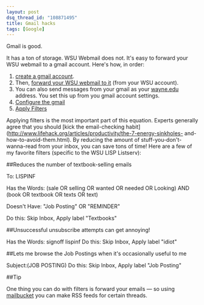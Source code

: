 ```yaml
---
layout: post
dsq_thread_id: "108871495"
title: Gmail hacks 
tags: [Google]
--- 
```


Gmail is good.

It has a ton of storage. WSU Webmail does not. It's easy to forward your WSU webmail to a gmail account. Here's how, in order:

  1. [create a gmail account](http://mail.google.com/).
  2. Then, [forward your WSU webmail to it](http://webmail.wayne.edu/) (from your WSU account).
  3. You can also send messages from your gmail as your [wayne.edu](http://wayne.edu/) address. You set this up from you gmail account settings.
  4. [Configure the gmail](http://www.g04.com/misc/GmailTipsComplete.html)
  5. [Apply Filters](http://www.lifehack.org/articles/technology/20-ways-to-use-gmail-filters.html)

Applying filters is the most important part of this equation. Experts generally agree that you should [kick the email-checking habit](http://www.lifehack.org/articles/productivity/the-7-energy-sinkholes- and-how-to-avoid-them.html). By reducing the amount of stuff-you-don't-wanna-read from your inbox, you can save tons of time! Here are a few of my favorite filters (specific to the WSU LISP Listserv):

##Reduces the number of textbook-selling emails

To: LISPINF

Has the Words: (sale OR selling OR wanted OR needed OR Looking) AND (book OR textbook OR texts OR text)

Doesn't Have: "Job Posting" OR "REMINDER"

Do this: Skip Inbox, Apply label "Textbooks"

##Unsuccessful unsubscribe attempts can get annoying!

Has the Words: signoff lispinf Do this: Skip Inbox, Apply label "idiot"

##Lets me browse the Job Postings when it's occasionally useful to me

Subject:(JOB POSTING) Do this: Skip Inbox, Apply label "Job Posting"

##Tip

One thing you can do with filters is forward your emails — so using [mailbucket](http://www.mailbucket.org/) you can make RSS feeds for certain threads.